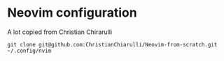 # Neovim configuration

A lot copied from Christian Chirarulli

```
git clone git@github.com:ChristianChiarulli/Neovim-from-scratch.git ~/.config/nvim
```

